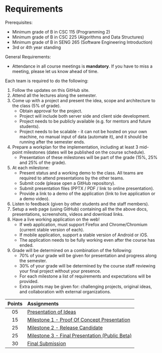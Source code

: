# Requirements

Prerequisites:

- Minimum grade of B in CSC 115 (Programming 2)
- Minimum grade of B in CSC 225 (Algorithms and Data Structures)
- Minimum grade of B in SENG 265 (Software Engineering Introduction)
- 3rd or 4th year standing

General Requirements:

- Attendance in all course meetings is **mandatory**. If you have to miss a meeting, please let us know ahead of time. 

Each team is required to do the following:

1. Follow the updates on this GitHub site.
2. Attend all the lectures along the semester.
3. Come up with a project and present the idea, scope and architecture to the class (5% of grade).
    - Obtain approval for the project.
    - Project will include both server side and client side development.
    - Project needs to be publicly available (e.g. for mentors and future students).
    - Project needs to be scalable - it can not be hosted on your own machine, no manual input of data (automate it), and it should be running after the semester ends.
4. Prepare a workplan for the implementation, including at least 3 mid-point milestones (dates will be published on the course schedule).
    - Presentation of these milestones will be part of the grade (15%, 25% and 25% of the grade).
5. At each milestone:
    - Present status and a working demo to the class. All teams are required to attend presentations by the other teams.
    - Submit code (please open a GitHub repository).
    - Submit presentation files (PPTX / PDF / link to online presentation).
    - Provide a link to a demo of the application (link to live application or a demo video).
6. Listen to feedback (given by other students and the staff members).
7. Setup a web page (using GitHub) containing all the the above docs, presentations, screenshots, videos and download links.
8. Have a live working application on the web!
    - If web application, must support Firefox and Chrome/Chromium (current stable version of each).
    - If mobile application, support a stable version of Android or iOS.
    - The application needs to be fully working even after the course has ended.
9. Grade will be determined on a combination of the following:
    - 70% of your grade will be given for presentation and progress along the semester.
    - 30% of your grade will be determined by the course staff reviewing your final project without your presence.
    - For each milestone a list of requirements and expectations will be provided.
    - Extra points may be given for: challenging projects, original ideas, and collaboration with external organizations.

<div align="center">
    
| Points | Assignments |
| :---:| :-------------- |
| 05 | [Presentation of Ideas](/presenting%20your%20ideas.md) |
| 15 | [Milestone 1 - Proof Of Concept Presentation](/milestone%201%20-%20proof%20of%20concept.md) |
| 25 | [Milestone 2 - Release Candidate](/milestone%202%20-%20release%20candidate.md)  |
| 25 | [Milestone 3 - Final Presentation (Public Beta)](/milestone%203%20-%20public%20beta.md) |
| 30 | [Final Submission](/final%20submission.md) |
</div>
